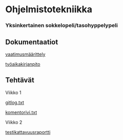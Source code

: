 # Ohjelmistotekniikka

### Yksinkertainen sokkelopeli/tasohyppelypeli

## Dokumentaatiot

[vaatimusmäärittely](https://github.com/tuovinenemma/ot-harjoitustyo2022/blob/master/dokumentaatio/vaatimusmaarittely.md)

[työaikakirjanpito](https://github.com/tuovinenemma/ot-harjoitustyo2022/blob/master/dokumentaatio/tuntikirjanpito.md)


## Tehtävät

Viikko 1

[gitlog.txt](https://github.com/tuovinenemma/ot-harjoitustyo2022/blob/master/laskarit/viikko1/gitlog.txt)

[komentorivi.txt](https://github.com/tuovinenemma/ot-harjoitustyo2022/blob/master/laskarit/viikko1/komentorivi.txt)


Viikko 2

[testikattavuusraportti](https://github.com/tuovinenemma/ot-harjoitustyo2022/blob/master/laskarit/viikko2/Screenshot%20from%202022-11-15%2021-30-00.png)
